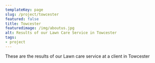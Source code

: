 ```yaml
---
templateKey: page
slug: /project/towcester
featured: false
title: Towcester
featuredimage: /img/aboutus.jpg
alt: Results of our Lawn Care Service in Towcester
tags:
- project
---
```

These are the results of our Lawn care service at a client in Towcester


